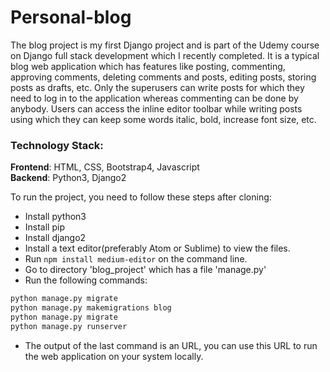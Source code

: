 # Personal-blog

The blog project is my first Django project and is part of the Udemy course on Django full stack development which I recently completed. It is a typical blog web application which has features like posting, commenting, approving comments, deleting comments and posts, editing posts, storing posts as drafts, etc. Only the superusers can write posts for which they need to log in to the application whereas commenting can be done by anybody. Users can access the inline editor toolbar while writing posts using which they can keep some words italic, bold, increase font size, etc.

### Technology Stack:
**Frontend**: HTML, CSS, Bootstrap4, Javascript <br/>
**Backend**: Python3, Django2

To run the project, you need to follow these steps after cloning:
- Install python3 
- Install pip
- Install django2
- Install a text editor(preferably Atom or Sublime) to view the files.
- Run `npm install medium-editor` on the command line.
- Go to directory 'blog_project' which has a file 'manage.py'
- Run the following commands:
```python
python manage.py migrate
python manage.py makemigrations blog
python manage.py migrate
python manage.py runserver
```
- The output of the last command is an URL, you can use this URL to run the web application on your system locally.
